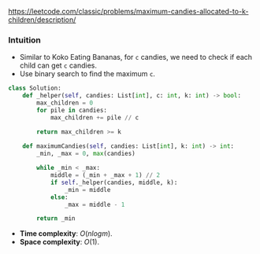 https://leetcode.com/classic/problems/maximum-candies-allocated-to-k-children/description/

### Intuition

- Similar to Koko Eating Bananas, for `c` candies, we need to check if each child can get `c` candies.
- Use binary search to find the maximum `c`.

```python
class Solution:
    def _helper(self, candies: List[int], c: int, k: int) -> bool:
        max_children = 0
        for pile in candies:
            max_children += pile // c

        return max_children >= k
    
    def maximumCandies(self, candies: List[int], k: int) -> int:
        _min, _max = 0, max(candies)

        while _min < _max:
            middle = (_min + _max + 1) // 2
            if self._helper(candies, middle, k):
                _min = middle
            else:
                _max = middle - 1

        return _min
```

- **Time complexity**: $O(nlogm)$.
- **Space complexity**: $O(1)$.